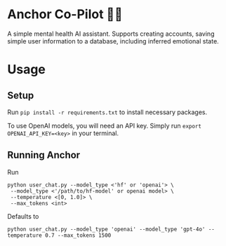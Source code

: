 # Anchor Co-Pilot 🤖🧠

A simple mental health AI assistant. Supports creating accounts, saving simple user information to a database, including inferred emotional state. 

# Usage

## Setup

Run `pip install -r requirements.txt` to install necessary packages. 

To use OpenAI models, you will need an API key. Simply run `export OPENAI_API_KEY=<key>` in your terminal.

## Running Anchor
Run
```
python user_chat.py --model_type <'hf' or 'openai'> \
 --model_type <'/path/to/hf-model' or openai model> \
 --temperature <[0, 1.0]> \
 --max_tokens <int>
 ```

 Defaults to 
 
 `python user_chat.py --model_type 'openai' --model_type 'gpt-4o' --temperature 0.7 --max_tokens 1500`